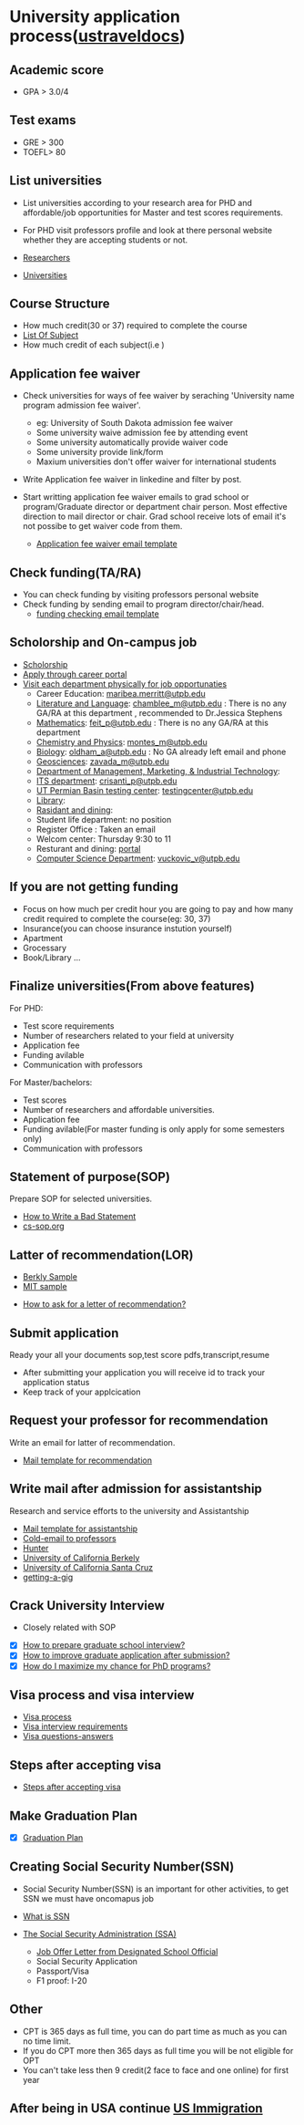 # University application process([ustraveldocs](https://www.ustraveldocs.com/))

## Academic score

* GPA > 3.0/4

## Test exams 

* GRE > 300
* TOEFL> 80


## List universities 

* List universities according to your research area for PHD and affordable/job opportunities for Master and test scores requirements.
* For PHD visit professors profile and look at there personal website whether they are accepting students or not.

* [Researchers](https://github.com/MadanBaduwal/university-application-process/blob/main/cv-researchers.md)
* [Universities](https://github.com/MadanBaduwal/university-application-process/blob/main/universities.md)

## Course Structure
* How much credit(30 or 37) required to complete the course
* [List Of Subject](https://www.utpb.edu/academics/programs/computer-science/ms-computer-science)
* How much credit of each subject(i.e )

## Application fee waiver

* Check universities for ways of fee waiver by seraching 'University name program admission fee waiver'. 
    * eg: University of South Dakota admission fee waiver
    * Some university waive admission fee by attending event
    * Some university automatically provide waiver code
    * Some university provide link/form
    * Maxium universities don't offer waiver for international students

* Write Application fee waiver in linkedine and filter by post.
 

* Start writting application fee waiver emails to grad school or program/Graduate director or department chair person. Most effective direction to mail director or chair. Grad school receive lots of email it's not possibe to get waiver code from them.

    * [Application fee waiver email template](https://github.com/MadanBaduwal/university-application-process/blob/main/application-fee-waiver.md)


## Check funding(TA/RA)

* You can check funding by visiting professors personal website 
* Check funding by sending email to program director/chair/head.
   * [funding checking email template](https://github.com/MadanBaduwal/university-application-process/blob/main/funding-available-at-university.md)

## Scholorship and On-campus job

* [Scholorship](https://www.utpb.edu/admissions-aid/scholarships/index)
* [Apply through career portal](https://www.utpb.edu/university-offices/human-resources/index)
* [Visit each department physically for job opportunaties](https://www.utpb.edu/academics/colleges/department-index)
    * Career Education: maribea.merritt@utpb.edu
    * [Literature and Language](https://www.utpb.edu/academics/colleges/arts-sciences/departments/literature-language/index): chamblee_m@utpb.edu : There is no any GA/RA at this department , recommended to Dr.Jessica Stephens
    * [Mathematics](https://www.utpb.edu/academics/colleges/arts-sciences/departments/mathematics/index): feit_p@utpb.edu : There is no any GA/RA at this department
    * [Chemistry and Physics](https://www.utpb.edu/academics/colleges/arts-sciences/departments/chemistry/index): montes_m@utpb.edu
    * [Biology](https://www.utpb.edu/academics/colleges/arts-sciences/departments/biology/index): oldham_a@utpb.edu : No GA already left email and phone
    * [Geosciences](https://www.utpb.edu/academics/colleges/arts-sciences/departments/geosciences/index): zavada_m@utpb.edu
    * [Department of Management, Marketing, & Industrial Technology](https://www.utpb.edu/academics/colleges/business/departments/management-marketing-industrial-tech/index): 
    * [ITS department](https://www.utpb.edu/university-offices/information-technology/index): crisanti_p@utpb.edu
    * [UT Permian Basin testing center](https://www.utpb.edu/academics/advising-and-support/testing-center/index): testingcenter@utpb.edu
    * [Library](https://www.utpb.edu/library/index):
    * [Rasidant and dining](https://www.utpb.edu/life-at-utpb/housing-and-dining/index): 
    * Student life department: no position
    * Register Office : Taken an email
    * Welcom center: Thursday 9:30 to 11
    * Resturant and dining: [portal](https://jobs.compassgroupcareers.com/search/)
    * [Computer Science Department](https://www.utpb.edu/academics/colleges/arts-sciences/departments/computer-science/index): vuckovic_v@utpb.edu

## If you are not getting funding 

* Focus on how much per credit hour you are going to pay and how many credit required to complete the course(eg: 30, 37)
* Insurance(you can choose insurance instution  yourself)
* Apartment
* Grocessary 
* Book/Library ... 

	
## Finalize universities(From above features)

For PHD:
* Test score requirements
* Number of researchers related to your field at university
* Application fee
* Funding avilable
* Communication with professors

For Master/bachelors:
* Test scores
* Number of researchers and affordable universities.
* Application fee
* Funding avilable(For master funding is only apply for some semesters only)
* Communication with professors

## Statement of purpose(SOP)
Prepare SOP for selected universities.
*  [How to Write a Bad Statement](http://www.cs.cmu.edu/~pavlo/blog/2015/10/how-to-write-a-bad-statement-for-a-computer-science-phd-admissions-application.html?fbclid=IwAR0m9XcJ-8teKsEIvoLDZ4HbwfNOXEq-w8JBNvKVsbM5A2vMNSF1V4xCmGU)
*  [cs-sop.org](https://cs-sop.org/)

## Latter of recommendation(LOR)

*  [Berkly Sample](https://gsi.berkeley.edu/media/sample-recommendation-letter.pdf)
*  [MIT sample](https://mitadmissions.org/apply/parents-educators/writingrecs/)
- [How to ask for a letter of recommendation?](https://twitter.com/jbhuang0604/status/1522072974068703233)
## Submit application
Ready your all your documents sop,test score pdfs,transcript,resume

- After submitting your application you will receive id to track your application status
- Keep track of your applcication 


## Request your professor for recommendation

Write an email for latter of recommendation.
 
*  [Mail template for recommendation](https://github.com/MadanBaduwal/university-application-process/blob/main/recommendation-email.md)


## Write mail after admission for assistantship
Research and service efforts to the university and Assistantship

*  [Mail template for assistantship](https://github.com/MadanBaduwal/university-application-process/blob/main/email-for-assistantship.md)
*  [Cold-email to professors](https://github.com/MadanBaduwal/university-application-process/blob/main/cold-email.md)
*  [Hunter](https://www.hunter.cuny.edu/ugresearch/repository/files/Approaching%20a%20Faculty%20Member.pdf)
*  [University of California Berkely](https://research.berkeley.edu/how-cold-email-professor)
*  [University of California Santa Cruz](https://ugr.ue.ucsc.edu/email)	
*  [getting-a-gig](https://github.com/cassidoo/getting-a-gig)


## Crack University Interview

- Closely related with SOP

- [X] [How to prepare graduate school interview?](https://twitter.com/jbhuang0604/status/1482238901595127808)
- [X] [How to improve graduate application after submission?](https://twitter.com/jbhuang0604/status/1472410988322377732)
- [X] [How do I maximize my chance for PhD programs?](https://twitter.com/jbhuang0604/status/1425204888301150208)

## Visa process and visa interview

*  [Visa process](https://github.com/MadanBaduwal/people-in-computer-vision/blob/main/visa_processing.md)
*  [Visa interview requirements](https://github.com/MadanBaduwal/people-in-computer-vision/blob/main/visa-interview-requirments.md)
*  [Visa questions-answers](https://github.com/MadanBaduwal/people-in-computer-vision/blob/main/visa_interview_questions.md)

## Steps after accepting visa

*  [Steps after accepting visa](https://github.com/MadanBaduwal/university-application-process/blob/main/after-visa-accepted.md)

## Make Graduation Plan

- [X] [Graduation Plan](https://docs.google.com/spreadsheets/d/1zr_NHsugE6XoFxN1l7Ei_Oeog2ya9B53uJOFCrW-7tM/edit?usp=share_link)


## Creating Social Security Number(SSN)

- Social Security Number(SSN) is an important for other activities, to get SSN we must have oncomapus job

- [What is SSN](https://www.ssa.gov/ssnumber/)
- [The Social Security Administration (SSA)](https://www.ssa.gov/)
    - [Job Offer Letter from Designated School Official]()
    - Social Security Application
    - Passport/Visa
    - F1 proof: I-20

## Other

* CPT is 365 days as full time, you can do part time as much as you can no time limit.
* If you do CPT more then 365 days as full time you will be not eligible for OPT
* You can't take less then 9 credit(2 face to face and one online) for first year

## After being in USA continue [US Immigration](https://github.com/madanbaduwal/usa-immigration)
